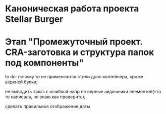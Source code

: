 # Каноническая работа проекта Stellar Burger 
# Этап "Промежуточный проект. CRA-заготовка и структура папок под компоненты"
to do:
почему то не применяются стили дроп контейнера, кроме верхней булки;

не выводить заказ с ошибкой напр не верные айдишники элементов(что то написала, не знаю как проверить);

сделать правильное отображение даты 